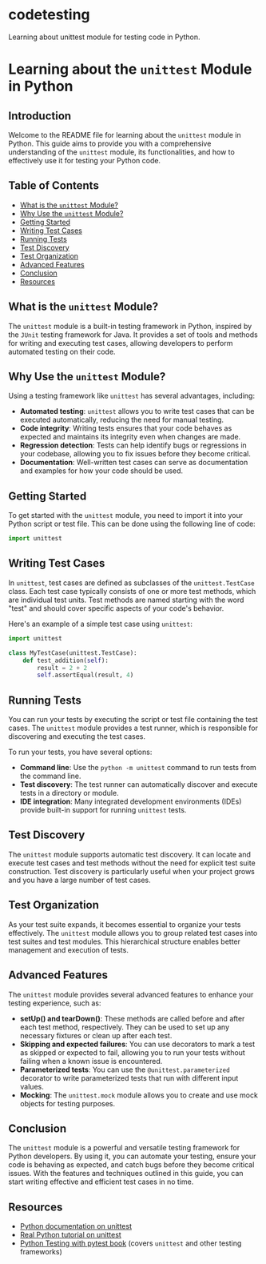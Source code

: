 # codetesting
Learning about unittest module for testing code in Python.
# Learning about the `unittest` Module in Python

## Introduction
Welcome to the README file for learning about the `unittest` module in Python. This guide aims to provide you with a comprehensive understanding of the `unittest` module, its functionalities, and how to effectively use it for testing your Python code.

## Table of Contents
- [What is the `unittest` Module?](#what-is-the-unittest-module)
- [Why Use the `unittest` Module?](#why-use-the-unittest-module)
- [Getting Started](#getting-started)
- [Writing Test Cases](#writing-test-cases)
- [Running Tests](#running-tests)
- [Test Discovery](#test-discovery)
- [Test Organization](#test-organization)
- [Advanced Features](#advanced-features)
- [Conclusion](#conclusion)
- [Resources](#resources)

## What is the `unittest` Module?
The `unittest` module is a built-in testing framework in Python, inspired by the `JUnit` testing framework for Java. It provides a set of tools and methods for writing and executing test cases, allowing developers to perform automated testing on their code.

## Why Use the `unittest` Module?
Using a testing framework like `unittest` has several advantages, including:
- **Automated testing**: `unittest` allows you to write test cases that can be executed automatically, reducing the need for manual testing.
- **Code integrity**: Writing tests ensures that your code behaves as expected and maintains its integrity even when changes are made.
- **Regression detection**: Tests can help identify bugs or regressions in your codebase, allowing you to fix issues before they become critical.
- **Documentation**: Well-written test cases can serve as documentation and examples for how your code should be used.

## Getting Started
To get started with the `unittest` module, you need to import it into your Python script or test file. This can be done using the following line of code:

```python
import unittest
```

## Writing Test Cases
In `unittest`, test cases are defined as subclasses of the `unittest.TestCase` class. Each test case typically consists of one or more test methods, which are individual test units. Test methods are named starting with the word "test" and should cover specific aspects of your code's behavior.

Here's an example of a simple test case using `unittest`:

```python
import unittest

class MyTestCase(unittest.TestCase):
    def test_addition(self):
        result = 2 + 2
        self.assertEqual(result, 4)
```

## Running Tests
You can run your tests by executing the script or test file containing the test cases. The `unittest` module provides a test runner, which is responsible for discovering and executing the test cases.

To run your tests, you have several options:
- **Command line**: Use the `python -m unittest` command to run tests from the command line.
- **Test discovery**: The test runner can automatically discover and execute tests in a directory or module.
- **IDE integration**: Many integrated development environments (IDEs) provide built-in support for running `unittest` tests.

## Test Discovery
The `unittest` module supports automatic test discovery. It can locate and execute test cases and test methods without the need for explicit test suite construction. Test discovery is particularly useful when your project grows and you have a large number of test cases.

## Test Organization
As your test suite expands, it becomes essential to organize your tests effectively. The `unittest` module allows you to group related test cases into test suites and test modules. This hierarchical structure enables better management and execution of tests.

## Advanced Features
The `unittest` module provides several advanced features to enhance your testing experience, such as:
- **setUp() and tearDown()**: These methods are called before and after each test method, respectively. They can be used to set up any necessary fixtures or clean up after each test.
- **Skipping and expected failures**: You can use decorators to mark a test as skipped or expected to fail, allowing you to run your tests without failing when a known issue is encountered.
- **Parameterized tests**: You can use the `@unittest.parameterized` decorator to write parameterized tests that run with different input values.
- **Mocking**: The `unittest.mock` module allows you to create and use mock objects for testing purposes.

## Conclusion
The `unittest` module is a powerful and versatile testing framework for Python developers. By using it, you can automate your testing, ensure your code is behaving as expected, and catch bugs before they become critical issues. With the features and techniques outlined in this guide, you can start writing effective and efficient test cases in no time.

## Resources
- [Python documentation on unittest](https://docs.python.org/3/library/unittest.html)
- [Real Python tutorial on unittest](https://realpython.com/python-testing/)
- [Python Testing with pytest book](https://pragprog.com/titles/bopytest/python-testing-with-pytest/) (covers `unittest` and other testing frameworks)
